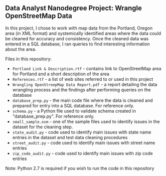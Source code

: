 ## Data Analyst Nanodegree Project: Wrangle OpenStreetMap Data

In this project, I chose to work with map data from the Portland, Oregon area (in XML format) and systemically identified areas
where the data could be cleaned for accuracy and consistency. Once the cleaned data was entered in a SQL database, I ran queries to find
interesting information about the area.

Files in this repository:

* `Portland Link & Description.rtf` - contains link to OpenStreetMap area for Portland and a short description of the area
* `References.rtf` - a list of web sites referred to or used in this project
* `Wrangling OpenStreepMap Data Report.pdf` - a report detailing the data wrangling process and the findings after performing queries
on the database
* `database_prep.py` - the main code file where the data is cleaned and prepared for entry into a SQL database. For reference only.
* `schema.py` - a Python file used to validate schema created in "database_prep.py". For reference only.
* `small_sample.osm` - one of the sample files used to identify issues in the dataset for the cleaning step.
* `state_audit.py` - code used to identify main issues with state name entries in the dataset and test data cleaning procedures
* `street_audit.py` - code used to identify main issues with street name entries
* `zip_code_audit.py` - code used to identify main issues with zip code entries


Note: Python 2.7 is required if you wish to run the code in this repository
